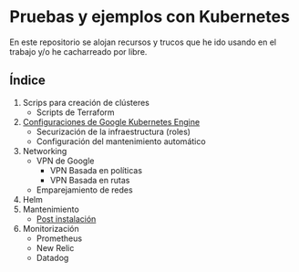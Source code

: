 # Pruebas y ejemplos con Kubernetes
En este repositorio se alojan recursos y trucos que he ido usando en el trabajo y/o he cacharreado por libre.

## Índice
1.  Scrips para creación de clústeres
    * Scripts de Terraform
2.  [Configuraciones de Google Kubernetes Engine](config_gke/config_gke.md)
    * Securización de la infraestructura (roles)
    * Configuración del mantenimiento automático
3.  Networking
    * VPN de Google
        * VPN Basada en políticas
        * VPN Basada en rutas
    * Emparejamiento de redes
 4. Helm
 5. Mantenimiento
    * [Post instalación](post_intalacion_cluster)
 6. Monitorización
    * Prometheus
    * New Relic
    * Datadog
